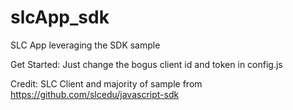 slcApp_sdk
==============

SLC App leveraging the SDK sample

Get Started: Just change the bogus client id and token in config.js

Credit: SLC Client and majority of sample from https://github.com/slcedu/javascript-sdk
